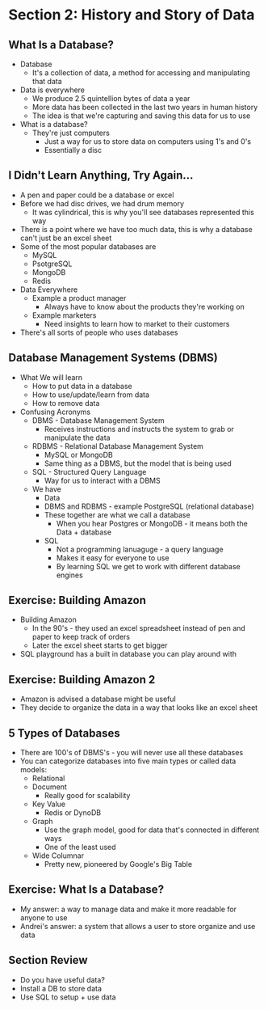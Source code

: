 # Section 2: History and Story of Data 

## What Is a Database? 
- Database 
  - It's a collection of data, a method for accessing and manipulating that data 
- Data is everywhere 
  - We produce 2.5 quintellion bytes of data a year 
  - More data has been collected in the last two years in human history 
  - The idea is that we're capturing and saving this data for us to use 
- What is a database?
  - They're just computers 
    - Just a way for us to store data on computers using 1's and 0's 
    - Essentially a disc 

## I Didn't Learn Anything, Try Again... 
- A pen and paper could be a database or excel 
- Before we had disc drives, we had drum memory 
  - It was cylindrical, this is why you'll see databases represented this way 
- There is a point where we have too much data, this is why a database can't just be an excel sheet 
- Some of the most popular databases are 
  - MySQL 
  - PsotgreSQL 
  - MongoDB
  - Redis
- Data Everywhere 
  - Example a product manager 
    - Always have to know about the products they're working on 
  - Example marketers 
    - Need insights to learn how to market to their customers 
- There's all sorts of people who uses databases 

## Database Management Systems (DBMS)
- What We will learn 
  - How to put data in a database 
  - How to use/update/learn from data 
  - How to remove data 
- Confusing Acronyms 
  - DBMS - Database Management System 
    - Receives instructions and instructs the system to grab or manipulate the data 
  - RDBMS - Relational Database Management System 
    - MySQL or MongoDB 
    - Same thing as a DBMS, but the model that is being used
  - SQL - Structured Query Language 
    - Way for us to interact with a DBMS 
  - We have 
    - Data 
    - DBMS and RDBMS - example PostgreSQL (relational database)
    - These together are what we call a database
      - When you hear Postgres or MongoDB - it means both the Data + database 
    - SQL 
      - Not a programming lanuaguge - a query language 
      - Makes it easy for everyone to use 
      - By learning SQL we get to work with different database engines 

## Exercise: Building Amazon 
- Building Amazon 
  - In the 90's - they used an excel spreadsheet instead of pen and paper to keep track of orders 
  - Later the excel sheet starts to get bigger 
- SQL playground has a built in database you can play around with 

## Exercise: Building Amazon 2
- Amazon is advised a database might be useful 
- They decide to organize the data in a way that looks like an excel sheet 

## 5 Types of Databases 
- There are 100's of DBMS's - you will never use all these databases 
- You can categorize databases into five main types or called data models: 
  - Relational 
  - Document 
    - Really good for scalability 
  - Key Value 
    - Redis or DynoDB 
  - Graph 
    - Use the graph model, good for data that's connected in different ways 
    - One of the least used 
  - Wide Columnar 
    - Pretty new, pioneered by Google's Big Table 

## Exercise: What Is a Database? 
- My answer: a way to manage data and make it more readable for anyone to use 
- Andrei's answer: a system that allows a user to store organize and use data 

## Section Review 
- Do you have useful data? 
- Install a DB to store data 
- Use SQL to setup + use data 